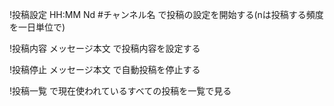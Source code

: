 
!投稿設定 HH:MM Nd #チャンネル名
で投稿の設定を開始する(nは投稿する頻度を一日単位で)

!投稿内容 メッセージ本文
で投稿内容を設定する

!投稿停止 メッセージ本文
で自動投稿を停止する

!投稿一覧
で現在使われているすべての投稿を一覧で見る
